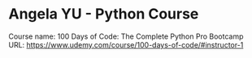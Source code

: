 # Angela YU - Python Course
Course name: 100 Days of Code: The Complete Python Pro Bootcamp
<br>
URL: https://www.udemy.com/course/100-days-of-code/#instructor-1
